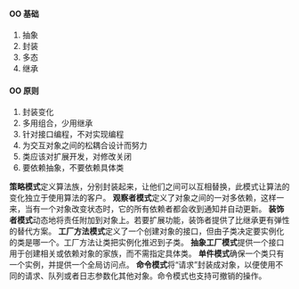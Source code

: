 #### OO 基础 ####

1. 抽象
2. 封装
3. 多态
4. 继承

#### OO 原则 ####

1. 封装变化
2. 多用组合，少用继承
3. 针对接口编程，不对实现编程
4. 为交互对象之间的松耦合设计而努力
5. 类应该对扩展开发，对修改关闭
6. 要依赖抽象，不要依赖具体类

**策略模式**定义算法族，分别封装起来，让他们之间可以互相替换，此模式让算法的变化独立于使用算法的客户。
**观察者模式**定义了对象之间的一对多依赖，这样一来，当有一个对象改变状态时，它的所有依赖者都会收到通知并自动更新。
**装饰者模式**动态地将责任附加到对象上。若要扩展功能，装饰者提供了比继承更有弹性的替代方案。
**工厂方法模式**定义了一个创建对象的接口，但由子类决定要实例化的类是哪一个。工厂方法让类把实例化推迟到子类。
**抽象工厂模式**提供一个接口用于创建相关或依赖对象的家族，而不需指定具体类。
**单件模式**确保一个类只有一个实例，并提供一个全局访问点。
**命令模式**将“请求”封装成对象，以便使用不同的请求、队列或者日志参数化其他对象。命令模式也支持可撤销的操作。
